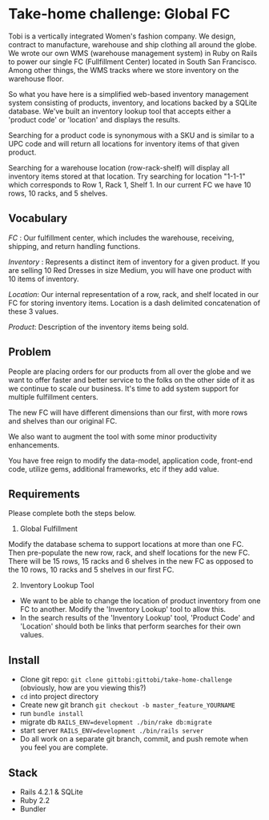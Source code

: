 # Take-home challenge: Global FC

Tobi is a vertically integrated Women's fashion company. We design, contract to manufacture, warehouse and ship clothing all around the globe. We wrote our own WMS (warehouse management system) in Ruby on Rails to power our single FC (Fullfillment Center) located in South San Francisco. Among other things, the WMS tracks where we store inventory on the warehouse floor.

So what you have here is a simplified web-based inventory management system consisting of products, inventory, and locations backed by a SQLite database. We've built an inventory lookup tool that accepts either a 'product code' or 'location' and displays the results.

Searching for a product code is synonymous with a SKU and is similar to a UPC code and will return all locations for inventory items of that given product.

Searching for a warehouse location (row-rack-shelf) will display all inventory items stored at that location. Try searching for location "1-1-1"  which corresponds to Row 1, Rack 1, Shelf 1. In our current FC we have 10 rows, 10 racks, and 5 shelves.

## Vocabulary
_FC_ : Our fulfillment center, which includes the warehouse, receiving, shipping, and return handling functions.

_Inventory_ : Represents a distinct item of inventory for a given product. If you are selling 10 Red Dresses in size Medium, you will have one product with 10 items of inventory.

_Location_: Our internal representation of a row, rack, and shelf located in our FC for storing inventory items. Location is a dash delimited concatenation of these 3 values.

_Product_: Description of the inventory items being sold.

## Problem

People are placing orders for our products from all over the globe and we want to offer faster and better service to the folks on the other side of it as we continue to scale our business. It's time to add system support for multiple fulfillment centers.

The new FC will have different dimensions than our first, with more rows and shelves than our original FC.

We also want to augment the tool with some minor productivity enhancements.

You have free reign to modify the data-model, application code, front-end code, utilize gems, additional frameworks, etc if they add value.

## Requirements

Please complete both the steps below. 

1. Global Fulfillment

 Modify the database schema to support locations at more than one FC. Then pre-populate the new row, rack, and shelf locations for the new FC. There will be 15 rows, 15 racks and 6 shelves in the new FC as opposed to the 10 rows, 10 racks and 5 shelves in our first FC.

2. Inventory Lookup Tool

  * We want to be able to change the location of product inventory from one FC to another. Modify the 'Inventory Lookup' tool to allow this.
  * In the search results of the 'Inventory Lookup' tool, 'Product Code' and 'Location' should both be links that perform searches for their own values.


## Install

- Clone git repo: ```git clone gittobi:gittobi/take-home-challenge``` (obviously, how are you viewing this?)
- ```cd``` into project directory
- Create new git branch ```git checkout -b master_feature_YOURNAME```
- run ```bundle install```
- migrate db ```RAILS_ENV=development ./bin/rake db:migrate```
- start server ```RAILS_ENV=development ./bin/rails server```
- Do all work on a separate git branch, commit, and push remote when you feel you are complete.

## Stack
- Rails 4.2.1 & SQLite
- Ruby 2.2
- Bundler
